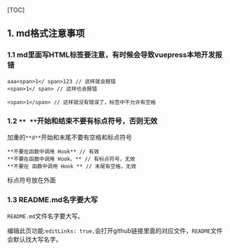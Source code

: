 [TOC]

## 1. md格式注意事项

### 1.1 md里面写HTML标签要注意，有时候会导致vuepress本地开发报错

```
aaa<span>1</ span>123 // 这样就会报错
<span>1</ span> // 这样也会报错

<span>1</span> // 这样就没有错误了，标签中不允许有空格
```



### 1.2 `** **`开始和结束不要有标点符号，否则无效

加重的`**d**`开始和末尾不要有空格和标点符号

```
**不要在函数中调用 Hook** // 有效
**不要在函数中调用 Hook。** // 有标点符号，无效
**不要在 函数中调用 Hook ** // 末尾有空格，无效
```

标点符号放在外面

### 1.3 README.md名字要大写

`README.md`文件名字要大写。

编辑此页功能:`editLinks: true,`会打开github链接里面的对应文件，`README`文件会默认找大写名字。